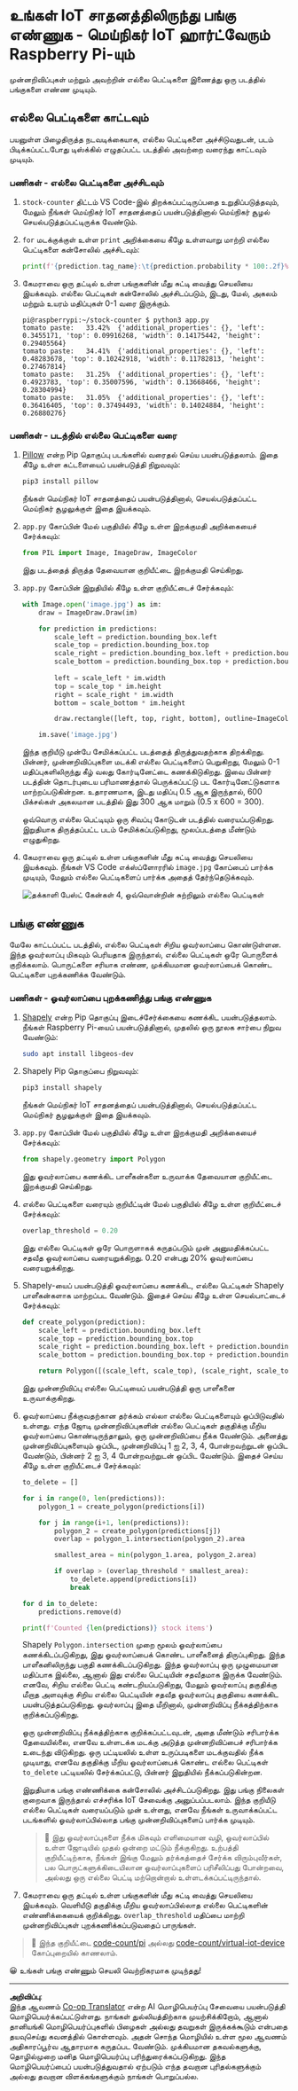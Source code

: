 <!--
CO_OP_TRANSLATOR_METADATA:
{
  "original_hash": "9c4320311c0f2c1884a6a21265d98a51",
  "translation_date": "2025-10-11T12:48:43+00:00",
  "source_file": "5-retail/lessons/2-check-stock-device/single-board-computer-count-stock.md",
  "language_code": "ta"
}
-->
# உங்கள் IoT சாதனத்திலிருந்து பங்கு எண்ணுக - மெய்நிகர் IoT ஹார்ட்வேரும் Raspberry Pi-யும்

முன்னறிவிப்புகள் மற்றும் அவற்றின் எல்லை பெட்டிகளை இணைத்து ஒரு படத்தில் பங்குகளை எண்ண முடியும்.

## எல்லை பெட்டிகளை காட்டவும்

பயனுள்ள பிழைதிருத்த நடவடிக்கையாக, எல்லை பெட்டிகளை அச்சிடுவதுடன், படம் பிடிக்கப்பட்டபோது டிஸ்க்கில் எழுதப்பட்ட படத்தில் அவற்றை வரைந்து காட்டவும் முடியும்.

### பணிகள் - எல்லை பெட்டிகளை அச்சிடவும்

1. `stock-counter` திட்டம் VS Code-இல் திறக்கப்பட்டிருப்பதை உறுதிப்படுத்தவும், மேலும் நீங்கள் மெய்நிகர் IoT சாதனத்தைப் பயன்படுத்தினால் மெய்நிகர் சூழல் செயல்படுத்தப்பட்டிருக்க வேண்டும்.

1. `for` மடக்குக்குள் உள்ள `print` அறிக்கையை கீழே உள்ளவாறு மாற்றி எல்லை பெட்டிகளை கன்சோலில் அச்சிடவும்:

    ```python
    print(f'{prediction.tag_name}:\t{prediction.probability * 100:.2f}%\t{prediction.bounding_box}')
    ```

1. கேமராவை ஒரு தட்டில் உள்ள பங்குகளின் மீது சுட்டி வைத்து செயலியை இயக்கவும். எல்லை பெட்டிகள் கன்சோலில் அச்சிடப்படும், இடது, மேல், அகலம் மற்றும் உயரம் மதிப்புகள் 0-1 வரை இருக்கும்.

    ```output
    pi@raspberrypi:~/stock-counter $ python3 app.py 
    tomato paste:   33.42%  {'additional_properties': {}, 'left': 0.3455171, 'top': 0.09916268, 'width': 0.14175442, 'height': 0.29405564}
    tomato paste:   34.41%  {'additional_properties': {}, 'left': 0.48283678, 'top': 0.10242918, 'width': 0.11782813, 'height': 0.27467814}
    tomato paste:   31.25%  {'additional_properties': {}, 'left': 0.4923783, 'top': 0.35007596, 'width': 0.13668466, 'height': 0.28304994}
    tomato paste:   31.05%  {'additional_properties': {}, 'left': 0.36416405, 'top': 0.37494493, 'width': 0.14024884, 'height': 0.26880276}
    ```

### பணிகள் - படத்தில் எல்லை பெட்டிகளை வரை

1. [Pillow](https://pypi.org/project/Pillow/) என்ற Pip தொகுப்பு படங்களில் வரைதல் செய்ய பயன்படுத்தலாம். இதை கீழே உள்ள கட்டளையைப் பயன்படுத்தி நிறுவவும்:

    ```sh
    pip3 install pillow
    ```

    நீங்கள் மெய்நிகர் IoT சாதனத்தைப் பயன்படுத்தினால், செயல்படுத்தப்பட்ட மெய்நிகர் சூழலுக்குள் இதை இயக்கவும்.

1. `app.py` கோப்பின் மேல் பகுதியில் கீழே உள்ள இறக்குமதி அறிக்கையைச் சேர்க்கவும்:

    ```python
    from PIL import Image, ImageDraw, ImageColor
    ```

    இது படத்தைத் திருத்த தேவையான குறியீட்டை இறக்குமதி செய்கிறது.

1. `app.py` கோப்பின் இறுதியில் கீழே உள்ள குறியீட்டைச் சேர்க்கவும்:

    ```python
    with Image.open('image.jpg') as im:
        draw = ImageDraw.Draw(im)
    
        for prediction in predictions:
            scale_left = prediction.bounding_box.left
            scale_top = prediction.bounding_box.top
            scale_right = prediction.bounding_box.left + prediction.bounding_box.width
            scale_bottom = prediction.bounding_box.top + prediction.bounding_box.height
            
            left = scale_left * im.width
            top = scale_top * im.height
            right = scale_right * im.width
            bottom = scale_bottom * im.height
    
            draw.rectangle([left, top, right, bottom], outline=ImageColor.getrgb('red'), width=2)
    
        im.save('image.jpg')
    ```

    இந்த குறியீடு முன்பே சேமிக்கப்பட்ட படத்தைத் திருத்துவதற்காக திறக்கிறது. பின்னர், முன்னறிவிப்புகளை மடக்கி எல்லை பெட்டிகளைப் பெறுகிறது, மேலும் 0-1 மதிப்புகளிலிருந்து கீழ் வலது கோர்டினேட்டை கணக்கிடுகிறது. இவை பின்னர் படத்தின் தொடர்புடைய பரிமாணத்தால் பெருக்கப்பட்டு பட கோர்டினேட்டுகளாக மாற்றப்படுகின்றன. உதாரணமாக, இடது மதிப்பு 0.5 ஆக இருந்தால், 600 பிக்சல்கள் அகலமான படத்தில் இது 300 ஆக மாறும் (0.5 x 600 = 300).

    ஒவ்வொரு எல்லை பெட்டியும் ஒரு சிவப்பு கோடுடன் படத்தில் வரையப்படுகிறது. இறுதியாக திருத்தப்பட்ட படம் சேமிக்கப்படுகிறது, மூலப்படத்தை மீண்டும் எழுதுகிறது.

1. கேமராவை ஒரு தட்டில் உள்ள பங்குகளின் மீது சுட்டி வைத்து செயலியை இயக்கவும். நீங்கள் VS Code எக்ஸ்ப்ளோரரில் `image.jpg` கோப்பைப் பார்க்க முடியும், மேலும் எல்லை பெட்டிகளைப் பார்க்க அதைத் தேர்ந்தெடுக்கவும்.

    ![தக்காளி பேஸ்ட் கேன்கள் 4, ஒவ்வொன்றின் சுற்றிலும் எல்லை பெட்டிகள்](../../../../../translated_images/rpi-stock-with-bounding-boxes.b5540e2ecb7cd49f1271828d3be412671d950e87625c5597ea97c90f11e01097.ta.jpg)

## பங்கு எண்ணுக

மேலே காட்டப்பட்ட படத்தில், எல்லை பெட்டிகள் சிறிய ஓவர்லாப்பை கொண்டுள்ளன. இந்த ஓவர்லாப்பு மிகவும் பெரியதாக இருந்தால், எல்லை பெட்டிகள் ஒரே பொருளைக் குறிக்கலாம். பொருட்களை சரியாக எண்ண, முக்கியமான ஓவர்லாப்பைக் கொண்ட பெட்டிகளை புறக்கணிக்க வேண்டும்.

### பணிகள் - ஓவர்லாப்பை புறக்கணித்து பங்கு எண்ணுக

1. [Shapely](https://pypi.org/project/Shapely/) என்ற Pip தொகுப்பு இடைச்சேர்க்கையை கணக்கிட பயன்படுத்தலாம். நீங்கள் Raspberry Pi-யைப் பயன்படுத்தினால், முதலில் ஒரு நூலக சார்பை நிறுவ வேண்டும்:

    ```sh
    sudo apt install libgeos-dev
    ```

1. Shapely Pip தொகுப்பை நிறுவவும்:

    ```sh
    pip3 install shapely
    ```

    நீங்கள் மெய்நிகர் IoT சாதனத்தைப் பயன்படுத்தினால், செயல்படுத்தப்பட்ட மெய்நிகர் சூழலுக்குள் இதை இயக்கவும்.

1. `app.py` கோப்பின் மேல் பகுதியில் கீழே உள்ள இறக்குமதி அறிக்கையைச் சேர்க்கவும்:

    ```python
    from shapely.geometry import Polygon
    ```

    இது ஓவர்லாப்பை கணக்கிட பாளீகன்களை உருவாக்க தேவையான குறியீட்டை இறக்குமதி செய்கிறது.

1. எல்லை பெட்டிகளை வரையும் குறியீட்டின் மேல் பகுதியில் கீழே உள்ள குறியீட்டைச் சேர்க்கவும்:

    ```python
    overlap_threshold = 0.20
    ```

    இது எல்லை பெட்டிகள் ஒரே பொருளாகக் கருதப்படும் முன் அனுமதிக்கப்பட்ட சதவீத ஓவர்லாப்பை வரையறுக்கிறது. 0.20 என்பது 20% ஓவர்லாப்பை வரையறுக்கிறது.

1. Shapely-யைப் பயன்படுத்தி ஓவர்லாப்பை கணக்கிட, எல்லை பெட்டிகள் Shapely பாளீகன்களாக மாற்றப்பட வேண்டும். இதைச் செய்ய கீழே உள்ள செயல்பாட்டைச் சேர்க்கவும்:

    ```python
    def create_polygon(prediction):
        scale_left = prediction.bounding_box.left
        scale_top = prediction.bounding_box.top
        scale_right = prediction.bounding_box.left + prediction.bounding_box.width
        scale_bottom = prediction.bounding_box.top + prediction.bounding_box.height
    
        return Polygon([(scale_left, scale_top), (scale_right, scale_top), (scale_right, scale_bottom), (scale_left, scale_bottom)])
    ```

    இது முன்னறிவிப்பு எல்லை பெட்டியைப் பயன்படுத்தி ஒரு பாளீகனை உருவாக்குகிறது.

1. ஓவர்லாப்பை நீக்குவதற்கான தர்க்கம் எல்லா எல்லை பெட்டிகளையும் ஒப்பிடுவதில் உள்ளது. எந்த ஜோடி முன்னறிவிப்புகளின் எல்லை பெட்டிகள் தகுதிக்கு மீறிய ஓவர்லாப்பை கொண்டிருந்தாலும், ஒரு முன்னறிவிப்பை நீக்க வேண்டும். அனைத்து முன்னறிவிப்புகளையும் ஒப்பிட, முன்னறிவிப்பு 1 ஐ 2, 3, 4, போன்றவற்றுடன் ஒப்பிட வேண்டும், பின்னர் 2 ஐ 3, 4 போன்றவற்றுடன் ஒப்பிட வேண்டும். இதைச் செய்ய கீழே உள்ள குறியீட்டைச் சேர்க்கவும்:

    ```python
    to_delete = []

    for i in range(0, len(predictions)):
        polygon_1 = create_polygon(predictions[i])
    
        for j in range(i+1, len(predictions)):
            polygon_2 = create_polygon(predictions[j])
            overlap = polygon_1.intersection(polygon_2).area

            smallest_area = min(polygon_1.area, polygon_2.area)
    
            if overlap > (overlap_threshold * smallest_area):
                to_delete.append(predictions[i])
                break
    
    for d in to_delete:
        predictions.remove(d)

    print(f'Counted {len(predictions)} stock items')
    ```

    Shapely `Polygon.intersection` முறை மூலம் ஓவர்லாப்பை கணக்கிடப்படுகிறது, இது ஓவர்லாப்பைக் கொண்ட பாளீகனைத் திருப்புகிறது. இந்த பாளீகனிலிருந்து பகுதி கணக்கிடப்படுகிறது. இந்த ஓவர்லாப்பு ஒரு முழுமையான மதிப்பாக இல்லை, ஆனால் இது எல்லை பெட்டியின் சதவீதமாக இருக்க வேண்டும். எனவே, சிறிய எல்லை பெட்டி கண்டறியப்படுகிறது, மேலும் ஓவர்லாப்பு தகுதிக்கு மீறாத அளவுக்கு சிறிய எல்லை பெட்டியின் சதவீத ஓவர்லாப்பு தகுதியை கணக்கிட பயன்படுத்தப்படுகிறது. ஓவர்லாப்பு இதை மீறினால், முன்னறிவிப்பு நீக்கத்திற்காக குறிக்கப்படுகிறது.

    ஒரு முன்னறிவிப்பு நீக்கத்திற்காக குறிக்கப்பட்டவுடன், அதை மீண்டும் சரிபார்க்க தேவையில்லை, எனவே உள்ளடக்க மடக்கு அடுத்த முன்னறிவிப்பைச் சரிபார்க்க உடைந்து விடுகிறது. ஒரு பட்டியலில் உள்ள உருப்படிகளை மடக்குவதில் நீக்க முடியாது, எனவே தகுதிக்கு மீறிய ஓவர்லாப்பைக் கொண்ட எல்லை பெட்டிகள் `to_delete` பட்டியலில் சேர்க்கப்பட்டு, பின்னர் இறுதியில் நீக்கப்படுகின்றன.

    இறுதியாக பங்கு எண்ணிக்கை கன்சோலில் அச்சிடப்படுகிறது. இது பங்கு நிலைகள் குறைவாக இருந்தால் எச்சரிக்க IoT சேவைக்கு அனுப்பப்படலாம். இந்த குறியீடு எல்லை பெட்டிகள் வரையப்படும் முன் உள்ளது, எனவே நீங்கள் உருவாக்கப்பட்ட படங்களில் ஓவர்லாப்பில்லாத பங்கு முன்னறிவிப்புகளைப் பார்க்க முடியும்.

    > 💁 இது ஓவர்லாப்புகளை நீக்க மிகவும் எளிமையான வழி, ஓவர்லாப்பில் உள்ள ஜோடியில் முதல் ஒன்றை மட்டும் நீக்குகிறது. உற்பத்தி குறியீட்டிற்காக, நீங்கள் இங்கு மேலும் தர்க்கத்தைச் சேர்க்க விரும்புவீர்கள், பல பொருட்களுக்கிடையிலான ஓவர்லாப்புகளைப் பரிசீலிப்பது போன்றவை, அல்லது ஒரு எல்லை பெட்டி மற்றொன்றால் உள்ளடக்கப்பட்டிருந்தால்.

1. கேமராவை ஒரு தட்டில் உள்ள பங்குகளின் மீது சுட்டி வைத்து செயலியை இயக்கவும். வெளியீடு தகுதிக்கு மீறிய ஓவர்லாப்பில்லாத எல்லை பெட்டிகளின் எண்ணிக்கையைக் குறிக்கிறது. `overlap_threshold` மதிப்பை மாற்றி முன்னறிவிப்புகள் புறக்கணிக்கப்படுவதைப் பாருங்கள்.

> 💁 இந்த குறியீட்டை [code-count/pi](../../../../../5-retail/lessons/2-check-stock-device/code-count/pi) அல்லது [code-count/virtual-iot-device](../../../../../5-retail/lessons/2-check-stock-device/code-count/virtual-iot-device) கோப்புறையில் காணலாம்.

😀 உங்கள் பங்கு எண்ணும் செயலி வெற்றிகரமாக முடிந்தது!

---

**அறிவிப்பு**:  
இந்த ஆவணம் [Co-op Translator](https://github.com/Azure/co-op-translator) என்ற AI மொழிபெயர்ப்பு சேவையை பயன்படுத்தி மொழிபெயர்க்கப்பட்டுள்ளது. நாங்கள் துல்லியத்திற்காக முயற்சிக்கிறோம், ஆனால் தானியங்கி மொழிபெயர்ப்புகளில் பிழைகள் அல்லது தவறுகள் இருக்கக்கூடும் என்பதை தயவுசெய்து கவனத்தில் கொள்ளவும். அதன் சொந்த மொழியில் உள்ள மூல ஆவணம் அதிகாரப்பூர்வ ஆதாரமாக கருதப்பட வேண்டும். முக்கியமான தகவல்களுக்கு, தொழில்முறை மனித மொழிபெயர்ப்பு பரிந்துரைக்கப்படுகிறது. இந்த மொழிபெயர்ப்பைப் பயன்படுத்துவதால் ஏற்படும் எந்த தவறான புரிதல்களுக்கும் அல்லது தவறான விளக்கங்களுக்கும் நாங்கள் பொறுப்பல்ல.